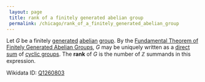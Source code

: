 ```yaml
---
 layout: page
 title: rank of a finitely generated abelian group
 permalink: /chicago/rank_of_a_finitely_generated_abelian_group
---
```

Let $G$ be a finitely [generated](https://mathgloss.github.io/MathGloss/generating_set_of_a_group) [abelian](https://mathgloss.github.io/MathGloss/abelian) [group](https://mathgloss.github.io/MathGloss/group). By the  [Fundamental Theorem of Finitely Generated Abelian Groups](https://mathgloss.github.io/MathGloss/Fundamental_Theorem_of_Finitely_Generated_Abelian_Groups), $G$ may be uniquely written as a [direct sum](https://mathgloss.github.io/MathGloss/direct_sum_of_groups) of [cyclic groups](https://mathgloss.github.io/MathGloss/cyclic_group). The **rank** of $G$ is the number of $\mathbb Z$ summands in this expression.

Wikidata ID: [Q1260803](https://www.wikidata.org/wiki/Q1260803)